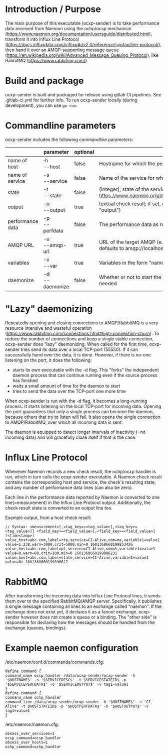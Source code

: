 # Introduction / Purpose

The main purpose of this executable (ocxp-sender) is to take performance data received from Naemon using the ochp/ocsp mechanism (https://www.naemon.org/documentation/usersguide/distributed.html), transform it into Influx Line Protocol (https://docs.influxdata.com/influxdb/v2.0/reference/syntax/line-protocol/), then hand it over an AMQP-supporting message queue (https://en.wikipedia.org/wiki/Advanced_Message_Queuing_Protocol), like RabbitMQ (https://www.rabbitmq.com/).

# Build and package

ocxp-sender is built and packaged for release using gitlab CI pipelines. See .gitlab-ci.yml for further info. To run ocxp-sender locally (during development), you can use `go run`.

# Commandline parameters

ocxp-sender includes the following commandline parameters:

|  | parameter | optional | description |
|-|-|-|-|
| name of host | &#x2011;h<br>--host | false | Hostname for which the performance data is reported |
| name of service | -s<br>--service | false | Name of the service for which the performance data is reported |
| state | -t<br>--state | false | (Integer); state of the service, according to Naemon standard: https://www.naemon.org/documentation/usersguide/pluginapi.html#return_code |
| output | -o<br>--output | true | textual check result; if set, gets added to the state metric line as a field (key: "output") |
| performance data | -p<br>--perfdata | false | The performance data as reported by naemon |
| AMQP URL | -u<br>--amqp-url | true | URL of the target AMQP (e.g. RabbitMQ), where the data should be sent to, defaults to amqp://localhost:5672 |
| variables | -v<br>--var | true | Variables in the form "name=value" (multiple -v allowed); get forwarded as tags |
| daemonize | -d<br>--daemonize | false | Whether or not to start the executable as a long-running daemon, normally not needed |

# "Lazy" daemonizing
Repeatedly opening and closing connections to AMQP/RabbitMQ is a very resource intensive and wasteful operation (https://www.rabbitmq.com/connections.html#high-connection-churn). To reduce the number of connections and keep a single stable connection, ocxp-sender does "lazy" daemonizing. When called for the first time, ocxp-sender tries send its data over a local TCP-port (55550). If it can successfully hand over the data, it is done. However, if there is no-one listening on the port, it does the following:
* starts its own executable with the -d flag. This "forks" the independent daemon process that can continue running even if the source process has finished
* waits a small amount of time for the daemon to start
* tries to send the data over the TCP-port one more time

When ocxp-sender is run with the -d flag, it becomes a long-running process. It starts listening on the local TCP-port for incoming data. Opening the port guarantees that only a single process can become the daemon, because others that try to listen will fail. It also opens the single connection to AMQP/RabbitMQ, over which all incoming data is sent.

The daemon is equipped to detect longer intervals of inactivity (=no incoming data) and will gracefully close itself if that is the case.

# Influx Line Protocol

Whenever Naemon records a new check result, the ochp/ocxp handler is run, which in turn calls the ocxp-sender executable. A Naemon check result contains the corresponding host and service, the check's resulting state, and any number of performance data lines (can also be zero).

Each line in the performance data reported by Naemon is converted to one line(=measurement) in the Influx Line Protocol output. 
Additionally, the check result state is converted to an output line too.

Example output, from a host check result:
```
// Syntax: <measurement>[,<tag_key>=<tag_value>[,<tag_key>=<tag_value>]] <field_key>=<field_value>[,<field_key>=<field_value>] [<timestamp>]
value,host=abc.com,label=rta,service=CI-Alive,uom=ms,variable1=value1 value=1.238,warn=3000,crit=5000,min=0 1601368660199853426
value,host=abc.com,label=pl,service=CI-Alive,uom=%,variable1=value1 value=0,warn=80,crit=100,min=0 1601368660199886231
value,host=abc.com,label=state,service=CI-Alive,variable1=value1 value=0i 1601368660199896617
```

# RabbitMQ
After transforming the incoming data into Influx Line Protocol lines, it sends them over to the specified RabbitMQ/AMQP server. Specifically, it publishes a single message containing all lines to an exchange called "naemon". If the exchange does not exist yet, it declares it as a fanout exchange. ocxp-sender however does not create a queue or a binding. The "other side" is responsible for declaring how the messages should be handled from the exchange (queues, bindings).

# Example naemon configuration
/etc/naemon/conf.d/commands/commands.cfg:
```
define command {
command_name ocsp_handler /data/ocxp-sender/ocxp-sender -h '$HOSTNAME$' -s '$SERVICEDESC$' -t $SERVICESTATEID$ -p '$SERVICEPERFDATA$' -o '$SERVICEOUTPUT$' -v tag1=value1
}
define command {
command_name ochp_handler
command_line /data/ocxp-sender/ocxp-sender -h '$HOSTNAME$' -s 'CI-Alive' -t $HOSTSTATEID$ -p '$HOSTPERFDATA$' -o '$HOSTOUTPUT$' -v tag1=value1
}
```

/etc/naemon/naemon.cfg:
```
obsess_over_services=1
ocsp_command=ocsp_handler
obsess_over_hosts=1
ochp_command=ochp_handler
```